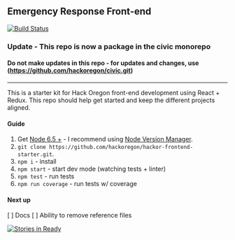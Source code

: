 ## Emergency Response Front-end

[![Build Status](https://travis-ci.org/hackoregon/emergency-response-frontend.svg?branch=master)](https://travis-ci.org/hackoregon/emergency-response-frontend)

### Update - This repo is now a package in the civic monorepo
#### Do not make updates in this repo - for updates and changes, use (https://github.com/hackoregon/civic.git)
___





This is a starter kit for Hack Oregon front-end development using React + Redux.
This repo should help get started and keep the different projects aligned.

#### Guide
1. Get [Node 6.5 +](https://nodejs.org) - I recommend using [Node Version Manager](https://github.com/creationix/nvm).
2. `git clone https://github.com/hackoregon/hackor-frontend-starter.git`.
3. `npm i` - install
4. `npm start` - start dev mode (watching tests + linter)
5. `npm test` - run tests
6. `npm run coverage` - run tests w/ coverage

#### Next up
[ ]  Docs
[ ]  Ability to remove reference files

[![Stories in Ready](https://badge.waffle.io/hackoregon/hackoregon-frontend-starter.png?label=ready&title=Ready)](http://waffle.io/hackoregon/hackoregon-frontend-starter)
